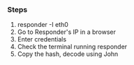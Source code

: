 ### Steps

1. responder -I eth0
2. Go to Responder's IP in a browser
3. Enter credentials
4. Check the terminal running responder
5. Copy the hash, decode using John

